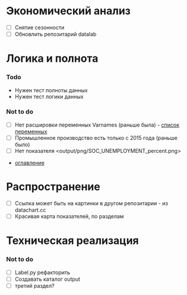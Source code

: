 # Экономический анализ
- [ ] Снятие сезонности 
- [ ] Обновлить репозитарий datalab 

# Логика и полнота
### Todo
- Нужен тест полноты данных
- Нужен тест логики данных

### Not to do
- [ ] Нет расшировки переменных Varnames (раньше была) - [список переменных](https://github.com/epogrebnyak/data-rosstat-kep/blob/master/output/varnames.md)
- [ ] Промышленное производство есть только с 2015 года (раньше было)
- [ ] Нет показателя  <output/png/SOC_UNEMPLOYMENT_percent.png>
- [оглавление](https://raw.githubusercontent.com/epogrebnyak/rosstat-kep-data/master/data/2015/ind12/toc.txt) 
 
# Распространение
- [ ] Ссылка может быть на картинки в другом репозитарии - из datachart.cc
- [ ] Красивая карта показателей, по разделам

# Техническая реализация

### Not to do
- [ ] Label.py рефакторить
- [ ] Cоздавать каталог output 
- [ ] третий раздел?
